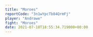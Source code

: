 ```yaml
---
title: "Moroes"
reportCode: "3n1wYpcTb84QrmFj"
player: "Andrawe"
fight: "Moroes"
date: 2021-07-18T18:55:34.719000+00:00
---
```

